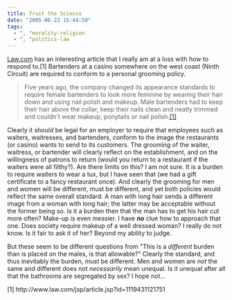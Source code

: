 ```yaml
---
title: Trust the Science
date: "2005-06-23 15:44:50"
tags:
  - ", "morality-religion
  - ", "politics-law
---
```

<p><a href="http://www.law.com">Law.com</a> has an interesting article that I really am at a loss with how to respond to.[1] Bartenders at a casino somewhere on the west coast (Ninth Circuit) are required to conform to a personal grooming policy.</p>  <blockquote>Five years ago, the company changed its appearance standards to require female bartenders to look more feminine by wearing their hair down and using nail polish and makeup.  Male bartenders had to keep their hair above the collar, keep their nails clean and neatly trimmed and couldn't wear makeup, ponytails or nail polish.<a href="http://www.law.com/jsp/article.jsp?id=1119431121751">[1]</a></blockquote>  <p>Clearly it <em>should</em> be legal for an employer to require that employees such as waiters, waitresses, and bartenders, conform to the image the restaurants (or casino) wants to send to its customers. The grooming of the waiter, waitress, or bartender will clearly reflect on the establishment, and on the willingness of patrons to return (would you return to a restaurant if the waiters were all filthy?).  Are there limits on this?  I am not sure.  It is a burden to require waiters to wear a tux, but I have seen that (we had a gift certificate to a fancy restaurant once).  And clearly the grooming for men and women will be different, must be different, and yet both policies would reflect the same overall standard. A man with long hair sends a different image from a woman with long hair; the latter may be acceptable without the former being so. Is it a burden then that the man has to get his hair cut more often? Make-up is even messier.  I have <strong><em>no</em></strong> clue how to approach that one.  Does society require makeup of a well dressed woman?  I really do not know.  Is it fair to ask it of her? Beyond my ability to judge.</p>  <p>But these seem to be different questions from "This is a <em>different</em> burden than is placed on the males, is that allowable?"  Clearly the standard, and thus inevitably the burden, <em>must</em> be different.  Men and women are <em>not</em> the same and different does not <em>necessarily</em> mean unequal. Is it unequal after all that the bathrooms are segregated by sex? I hope not&#x2026;</p>  [1] http://www.law.com/jsp/article.jsp?id=1119431121751

